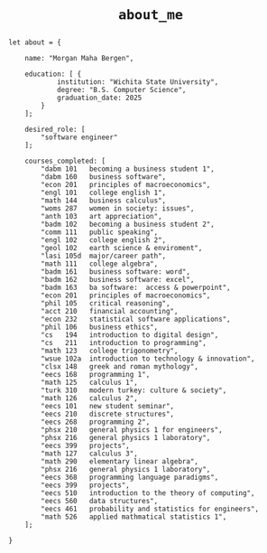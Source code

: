 <h1 align="center">
    
<code>about_me</code>
    
</h1>

<div align="left" width=100%>
    
    let about = {

        name: "Morgan Maha Bergen",

        education: [ {
                institution: "Wichita State University",
                degree: "B.S. Computer Science",
                graduation_date: 2025
            }
        ];

        desired_role: [
            "software engineer"
        ];

        courses_completed: [ 
            "dabm 101   becoming a business student 1",
            "dabm 160   business software",
            "econ 201   principles of macroeconomics",
            "engl 101   college english 1",
            "math 144   business calculus",
            "woms 287   women in society: issues",
            "anth 103   art appreciation",
            "badm 102   becoming a business student 2",
            "comm 111   public speaking",
            "engl 102   college english 2",
            "geol 102   earth science & enviroment",
            "lasi 105d  major/career path",
            "math 111   college algebra",
            "badm 161   business software: word",
            "badm 162   business software: excel",
            "badm 163   ba software:  access & powerpoint",
            "econ 201   principles of macroeconomics",
            "phil 105   critical reasoning",
            "acct 210   financial accounting",
            "econ 232   statistical software applications",
            "phil 106   business ethics",
            "cs   194   introduction to digital design",
            "cs   211   introduction to programming",
            "math 123   college trigonometry",
            "wsue 102a  introduction to technology & innovation",
            "clsx 148   greek and roman mythology",
            "eecs 168   programming 1",
            "math 125   calculus 1",
            "turk 310   modern turkey: culture & society",
            "math 126   calculus 2",
            "eecs 101   new student seminar",
            "eecs 210   discrete structures",
            "eecs 268   programming 2",
            "phsx 210   general physics 1 for engineers",
            "phsx 216   general physics 1 laboratory",
            "eecs 399   projects",
            "math 127   calculus 3",
            "math 290   elementary linear algebra",
            "phsx 216   general physics 1 laboratory",
            "eecs 368   programming language paradigms",
            "eecs 399   projects",
            "eecs 510   introduction to the theory of computing",
            "eecs 560   data structures",
            "eecs 461   probability and statistics for engineers",
            "math 526   applied mathmatical statistics 1",
        ];

    }

</div>
